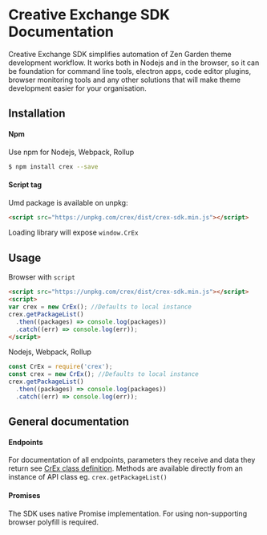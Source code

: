# Creative Exchange SDK Documentation

Creative Exchange SDK simplifies automation of Zen Garden theme development workflow.
It works both in Nodejs and in the browser, so it can be foundation for command line tools,
electron apps, code editor plugins, browser monitoring tools and any other solutions that will
make theme development easier for your organisation.

## Installation

#### Npm

Use npm for Nodejs, Webpack, Rollup

```bash
$ npm install crex --save
```

#### Script tag

Umd package is available on unpkg:

```html
<script src="https://unpkg.com/crex/dist/crex-sdk.min.js"></script>
```

Loading library will expose ``window.CrEx``

## Usage

Browser with ``script``

```html
<script src="https://unpkg.com/crex/dist/crex-sdk.min.js"></script>
<script>
var crex = new CrEx(); //Defaults to local instance
crex.getPackageList()
  .then((packages) => console.log(packages))
  .catch((err) => console.log(err));
</script>
```

Nodejs, Webpack, Rollup

```js
const CrEx = require('crex');
const crex = new CrEx(); //Defaults to local instance
crex.getPackageList()
  .then((packages) => console.log(packages))
  .catch((err) => console.log(err));
```

## General documentation

#### Endpoints
For documentation of all endpoints, parameters they receive and data they return see [CrEx class definition](https://mateuszluczak.github.io/crex-sdk/CrEx.html). Methods are available directly from an instance of API class eg. ``crex.getPackageList()``

#### Promises
The SDK uses native Promise implementation. For using non-supporting browser polyfill is required.